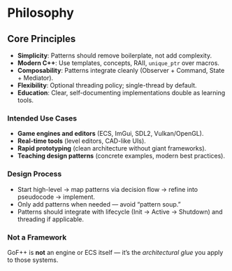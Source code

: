 # Philosophy

## Core Principles

- **Simplicity**: Patterns should remove boilerplate, not add complexity.
- **Modern C++**: Use templates, concepts, RAII, `unique_ptr` over macros.
- **Composability**: Patterns integrate cleanly (Observer + Command, State + Mediator).
- **Flexibility**: Optional threading policy; single-thread by default.
- **Education**: Clear, self-documenting implementations double as learning tools.

### Intended Use Cases

- **Game engines and editors** (ECS, ImGui, SDL2, Vulkan/OpenGL).
- **Real-time tools** (level editors, CAD-like UIs).
- **Rapid prototyping** (clean architecture without giant frameworks).
- **Teaching design patterns** (concrete examples, modern best practices).

### Design Process

- Start high-level → map patterns via decision flow → refine into pseudocode → implement.
- Only add patterns when needed — avoid “pattern soup.”
- Patterns should integrate with lifecycle (Init → Active → Shutdown) and threading if applicable.

### Not a Framework

GoF++ is **not** an engine or ECS itself — it’s the *architectural glue* you apply to those systems.